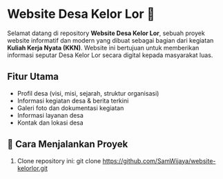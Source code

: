 # Website Desa Kelor Lor 🌳

Selamat datang di repository **Website Desa Kelor Lor**, sebuah proyek website informatif dan modern yang dibuat sebagai bagian dari kegiatan **Kuliah Kerja Nyata (KKN)**. Website ini bertujuan untuk memberikan informasi seputar Desa Kelor Lor secara digital kepada masyarakat luas.

## Fitur Utama

- Profil desa (visi, misi, sejarah, struktur organisasi)
- Informasi kegiatan desa & berita terkini
- Galeri foto dan dokumentasi kegiatan
- Informasi layanan desa
- Kontak dan lokasi desa

## 🚀 Cara Menjalankan Proyek

1. Clone repository ini:
   git clone https://github.com/SamWijaya/website-kelorlor.git
